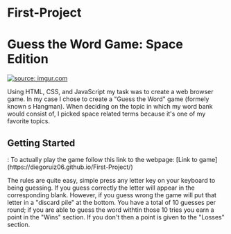 # First-Project
<h1>Guess the Word Game: Space Edition</h1>
<a href="https://imgur.com/Db2dbDA"><img src="https://i.imgur.com/Db2dbDA.png" title="source: imgur.com" /></a>

Using HTML, CSS, and JavaScript my task was to create a web browser game. In my case I chose to create a "Guess the Word" game (formely known s Hangman). When deciding on the topic in which my word bank would consist of, I picked space related terms because it's one of my favorite topics.

<h2>Getting Started</h2>: 
To actually play the game follow this link to the webpage: [Link to game](https://diegoruiz06.github.io/First-Project/)

The rules are quite easy, simple press any letter key on your keyboard to being guessing. If you guess correctly the letter will appear in the corresponding blank. However, if you guess wrong the game will put that letter in a "discard pile" at the bottom. You have a total of 10 guesses per round; if you are able to guess the word withtin those 10 tries you earn a point in the "Wins" section. If you don't then a point is given to the "Losses" section.

